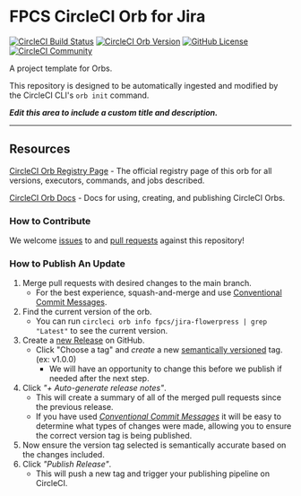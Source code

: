 # FPCS CircleCI Orb for Jira


[![CircleCI Build Status](https://circleci.com/gh/mattrabe/circleci-jira-flowerpress-orb.svg?style=shield "CircleCI Build Status")](https://circleci.com/gh/mattrabe/circleci-jira-flowerpress-orb) [![CircleCI Orb Version](https://badges.circleci.com/orbs/fpcs/jira-flowerpress.svg)](https://circleci.com/developer/orbs/orb/fpcs/jira-flowerpress) [![GitHub License](https://img.shields.io/badge/license-MIT-lightgrey.svg)](https://raw.githubusercontent.com/mattrabe/circleci-jira-flowerpress-orb/master/LICENSE) [![CircleCI Community](https://img.shields.io/badge/community-CircleCI%20Discuss-343434.svg)](https://discuss.circleci.com/c/ecosystem/orbs)



A project template for Orbs.

This repository is designed to be automatically ingested and modified by the CircleCI CLI's `orb init` command.

_**Edit this area to include a custom title and description.**_

---

## Resources

[CircleCI Orb Registry Page](https://circleci.com/developer/orbs/orb/fpcs/jira-flowerpress) - The official registry page of this orb for all versions, executors, commands, and jobs described.

[CircleCI Orb Docs](https://circleci.com/docs/orb-intro/#section=configuration) - Docs for using, creating, and publishing CircleCI Orbs.

### How to Contribute

We welcome [issues](https://github.com/mattrabe/circleci-jira-flowerpress-orb/issues) to and [pull requests](https://github.com/mattrabe/circleci-jira-flowerpress-orb/pulls) against this repository!

### How to Publish An Update
1. Merge pull requests with desired changes to the main branch.
    - For the best experience, squash-and-merge and use [Conventional Commit Messages](https://conventionalcommits.org/).
2. Find the current version of the orb.
    - You can run `circleci orb info fpcs/jira-flowerpress | grep "Latest"` to see the current version.
3. Create a [new Release](https://github.com/mattrabe/circleci-jira-flowerpress-orb/releases/new) on GitHub.
    - Click "Choose a tag" and _create_ a new [semantically versioned](http://semver.org/) tag. (ex: v1.0.0)
      - We will have an opportunity to change this before we publish if needed after the next step.
4.  Click _"+ Auto-generate release notes"_.
    - This will create a summary of all of the merged pull requests since the previous release.
    - If you have used _[Conventional Commit Messages](https://conventionalcommits.org/)_ it will be easy to determine what types of changes were made, allowing you to ensure the correct version tag is being published.
5. Now ensure the version tag selected is semantically accurate based on the changes included.
6. Click _"Publish Release"_.
    - This will push a new tag and trigger your publishing pipeline on CircleCI.